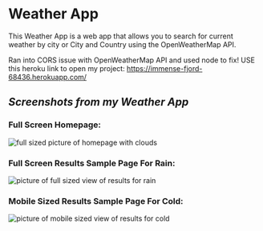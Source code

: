 <!--  -->
# **Weather App**

This Weather App is a web app that allows you to search for current weather by city or City and Country using the OpenWeatherMap API.

Ran into CORS issue with OpenWeatherMap API and used node to fix! USE this heroku link to open my project: https://immense-fjord-68436.herokuapp.com/

## *Screenshots from my Weather App*

### Full Screen Homepage:

![full sized picture of homepage with clouds](/images/screenshot-home-fullsized.png)

### Full Screen Results Sample Page For Rain:
![picture of full sized view of results for rain](/images/screenshot-rain-fullsized.png)

### Mobile Sized Results Sample Page For Cold:
![picture of mobile sized view of results for cold](/images/screenshot-cold-mobile.png)
